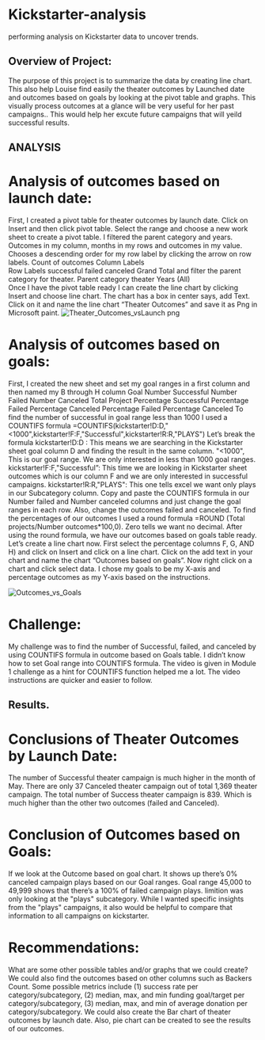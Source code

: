 # Kickstarter-analysis
performing analysis on Kickstarter data to uncover trends.
## Overview of Project: 
The purpose of this project is to summarize the data by creating line chart. This also help Louise find easily the theater outcomes by Launched date and outcomes based on goals by looking at the pivot table and graphs. This visually process outcomes at a glance will be very useful for her past campaigns.. This would help her excute future campaigns that will yeild successful results. 
## ANALYSIS
# Analysis of outcomes based on launch date:
First, I created a pivot table for theater outcomes by launch date. Click on Insert and then click pivot table. Select the range and choose a new work sheet to create a pivot table. I filtered the parent category and years. Outcomes in my column, months in my rows and outcomes in my value. Chooses a descending order for my row label by clicking the arrow on row labels. 
Count of outcomes	Column Labels				
Row Labels	successful	failed	canceled	Grand Total	
 and filter the parent category for theater.
Parent category	theater	
Years	(All)	
Once I have the pivot table ready I can create the line chart by clicking Insert and choose line chart. The chart has a box in center says, add Text. Click on it and name the line chart “Theater Outcomes” and save it as Png in Microsoft paint.
![Theater_Outcomes_vsLaunch png](https://user-images.githubusercontent.com/107155888/173200057-512cda31-b433-42df-bb1b-8e2a3314369a.png)
# Analysis of outcomes based on goals:
First, I created the new sheet and set my goal ranges in a first column and then named my B through H column
Goal	Number Successful	Number Failed	Number Canceled	Total Project	Percentage Successful	Percentage Failed	Percentage Canceled	
Percentage Failed	Percentage Canceled	
To find the number of successful in goal range less than 1000 I used a COUNTIFS formula =COUNTIFS(kickstarter!D:D,"<1000",kickstarter!F:F,"Successful",kickstarter!R:R,"PLAYS")
Let’s break the formula
kickstarter!D:D : This means we are searching in the Kickstarter sheet goal column D and finding the result in the same column.
"<1000", This is our goal range. We are only interested in less than 1000 goal ranges.
kickstarter!F:F,"Successful”: This time we are looking in Kickstarter sheet  outcomes which is our column F and we are only interested in successful campaigns.
kickstarter!R:R,"PLAYS": This one tells excel we want only plays in our Subcategory column.
Copy and paste the COUNTIFS formula in our Number failed and Number canceled columns and just change the goal ranges in each row. Also, change the outcomes failed and canceled.
To find the percentages of our outcomes I used a round formula =ROUND (Total projects/Number outcomes*100,0). Zero tells we want no decimal. After using the round formula, we have our outcomes based on goals table ready. 
Let’s create a line chart now. First select the percentage columns F, G, AND H) and click on Insert and click on a line chart. Click on the add text in your chart and name the chart “Outcomes based on goals”. Now right click on a chart and click select data. I chose my goals to be my X-axis and percentage outcomes as my Y-axis based on the instructions.
 
![Outcomes_vs_Goals](https://user-images.githubusercontent.com/107155888/173199986-8a3e1776-5a69-43c9-8255-795221226e62.png)
# Challenge:
My challenge was to find the number of Successful, failed, and canceled by using COUNTIFS formula in outcome based on Goals table. I didn’t know how to set Goal range into COUNTIFS formula. The video is given in Module 1 challenge as a hint for COUNTIFS function helped me a lot. The video instructions are quicker and easier to follow.
## Results.
# Conclusions of Theater Outcomes by Launch Date:
The number of Successful theater campaign is much higher in the month of May.
There are only 37 Canceled theater campaign out of total 1,369 theater campaign. The total number of Success theater campaign is 839. Which is much higher than the other two outcomes (failed and Canceled).
# Conclusion of Outcomes based on Goals:
If we look at the Outcome based on goal chart. It shows up there’s 0% canceled campaign plays based on our Goal ranges.
Goal range 45,000 to 49,999 shows that there’s a 100% of failed campaign plays.
limition was only looking at the "plays" subcategory. While I wanted specific insights from the "plays" campaigns, it also would be helpful to compare that information to all campaigns on kickstarter. 
# Recommendations:
What are some other possible tables and/or graphs that we could create? We could also find the outcomes based on other columns such as Backers Count. Some possible metrics include (1) success rate per category/subcategory, (2) median, max, and min funding goal/target per category/subcategory, (3) median, max, and min of average donation per category/subcategory. We could also create the Bar chart of theater outcomes by launch date. Also, pie chart can be created to see the results of our outcomes.
